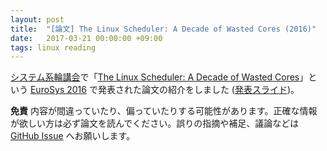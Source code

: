 ```yaml
---
layout: post
title:  "[論文] The Linux Scheduler: A Decade of Wasted Cores (2016)"
date:   2017-03-21 00:00:00 +09:00
tags: linux reading
---
```


[システム系輪講会](https://connpass.com/event/52323/)で「[The Linux Scheduler: A Decade of Wasted Cores](http://dl.acm.org/citation.cfm?doid=2901318.2901326)」という [EuroSys 2016](http://eurosys16.doc.ic.ac.uk/) で発表された論文の紹介をしました ([発表スライド](https://docs.google.com/presentation/d/1B9lC6uPxHBzWm9Elhn8cvvQXy7ykIe7EPgFe0i0hAYk/pub?start=false&loop=false&slide=id.p))。

**免責** 内容が間違っていたり、偏っていたりする可能性があります。正確な情報が欲しい方は必ず論文を読んでください。誤りの指摘や補足、議論などは [GitHub Issue](https://github.com/nhiroki/nhiroki.github.io/issues) へお願いします。
